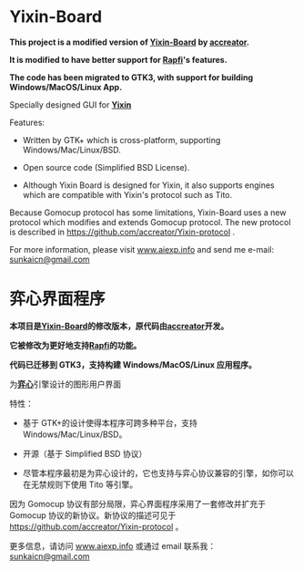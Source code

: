 # Yixin-Board

**This project is a modified version of [Yixin-Board](https://github.com/accreator/Yixin-Board) by [accreator](https://github.com/accreator).**

**It is modified to have better support for [Rapfi](https://github.com/dhbloo/Rapfi)'s features.**

**The code has been migrated to GTK3, with support for building Windows/MacOS/Linux App.**

Specially designed GUI for [**Yixin**](http://www.aiexp.info/pages/yixin.html)

Features:

- Written by GTK+ which is cross-platform, supporting Windows/Mac/Linux/BSD.
- Open source code (Simplified BSD License).

- Although Yixin Board is designed for Yixin, it also supports engines which are compatible with Yixin's protocol such as Tito.

Because Gomocup protocol has some limitations, Yixin-Board uses a new protocol which modifies and extends Gomocup protocol. The new protocol is described in https://github.com/accreator/Yixin-protocol .

For more information, please visit www.aiexp.info and send me e-mail: sunkaicn@gmail.com

# 弈心界面程序

**本项目是[Yixin-Board](https://github.com/accreator/Yixin-Board)的修改版本，原代码由[accreator](https://github.com/accreator)开发。**

**它被修改为更好地支持[Rapfi](https://github.com/dhbloo/Rapfi)的功能。**

**代码已迁移到 GTK3，支持构建 Windows/MacOS/Linux 应用程序。**

为[**弈心**](http://www.aiexp.info/pages/yixin-cn.html)引擎设计的图形用户界面

特性：

- 基于 GTK+的设计使得本程序可跨多种平台，支持 Windows/Mac/Linux/BSD。

- 开源（基于 Simplified BSD 协议）

- 尽管本程序最初是为弈心设计的，它也支持与弈心协议兼容的引擎，如你可以在无禁规则下使用 Tito 等引擎。

因为 Gomocup 协议有部分局限，弈心界面程序采用了一套修改并扩充于 Gomocup 协议的新协议。新协议的描述可见于 https://github.com/accreator/Yixin-protocol 。

更多信息，请访问 www.aiexp.info 或通过 email 联系我： sunkaicn@gmail.com
